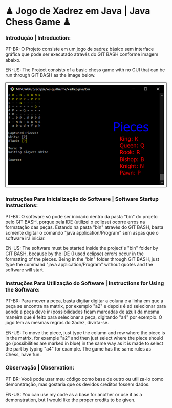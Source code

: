 # ♟ Jogo de Xadrez em Java | Java Chess Game ♟

### Introdução | Introduction:

PT-BR: O Projeto consiste em um jogo de xadrez básico sem interface gráfica que pode ser executado através do GIT BASH conforme imagem abaixo.

EN-US: The Project consists of a basic chess game with no GUI that can be run through GIT BASH as the image below.

<div>
<img src="https://github.com/GuilhermeOSCP/xadrez-java/blob/master/ChessGame.png">
</div>

### Instruções Para Inicialização do Software | Software Startup Instructions:

PT-BR: O software só pode ser iniciado dentro da pasta "bin" do projeto pelo GIT BASH, porque pela IDE (utilizei o eclipse) ocorre erros na formatação das peças. Estando na pasta "bin" através do GIT BASH, basta somente digitar o comando "java application/Program" sem aspas que o software irá iniciar.

EN-US: The software must be started inside the project's "bin" folder by GIT BASH, because by the IDE (I used eclipse) errors occur in the formatting of the pieces. Being in the "bin" folder through GIT BASH, just type the command "java application/Program" without quotes and the software will start.

### Instruções Para Utilização do Software | Instructions for Using the Software:

PT-BR: Para mover a peça, basta digitar digitar a coluna e a linha em que a peça se encontra na matrix, por exemplo "a2" e depois é só selecionar para aonde a peça deve ir (possibilidades ficam marcadas de azul) da mesma maneira que é feito para selecionar a peça, digitando "a4" por exemplo. O jogo tem as mesmas regras do Xadez, divirta-se.

EN-US: To move the piece, just type the column and row where the piece is in the matrix, for example "a2" and then just select where the piece should go (possibilities are marked in blue) in the same way as it is made to select the part by typing "a4" for example. The game has the same rules as Chess, have fun.

### Observação | Observation:

PT-BR: Você pode usar meu código como base de outro ou utiliza-lo como demonstração, mas gostaria que os devidos creditos fossem dados.

EN-US: You can use my code as a base for another or use it as a demonstration, but I would like the proper credits to be given.
